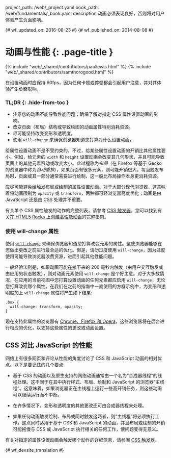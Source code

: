 project_path: /web/_project.yaml
book_path: /web/fundamentals/_book.yaml
description:动画必须表现良好，否则将对用户体验产生负面影响。

{# wf_updated_on: 2016-08-23 #}
{# wf_published_on: 2014-08-08 #}

# 动画与性能 {: .page-title }

{% include "web/_shared/contributors/paullewis.html" %}
{% include "web/_shared/contributors/samthorogood.html" %}

在设置动画时应保持 60fps，因为任何卡顿或停顿都会引起用户注意，并对其体验产生负面影响。

### TL;DR {: .hide-from-toc }
* 注意您的动画不能导致性能问题；确保了解对指定 CSS 属性设置动画的影响。
* 改变页面（布局）结构或导致绘图的动画属性特别消耗资源。
* 尽可能坚持改变变形和透明度。
* 使用  <code>will-change</code> 来确保浏览器知道您打算对什么设置动画。


给属性设置动画不是不受约束的，不过，给某些属性设置动画的开销比其他属性要小。例如，给元素的 `width` 和 `height` 设置动画会改变其几何形状，并且可能导致页面上的其他元素移动或改变大小。此过程称为*布局*（在 Firefox 等基于 Gecko 的浏览器中称为*自动重排*），如果页面有很多元素，则可能开销很大。每当触发布局时，页面或其一部分通常需要进行绘制，这一般比布局操作本身更消耗资源。

应尽可能避免给触发布局或绘制的属性设置动画。对于大部分现代浏览器，这意味着将动画限制为 `opacity` 或 `transform`，两种都可经浏览器高度优化；动画是由 JavaScript 还是由 CSS 处理并不重要。

有关单个 CSS 属性触发的动作的完整列表，请参考 [CSS 触发器](http://csstriggers.com)。您可以找到有关[在 HTML5 Rocks 上创建高性能动画](http://www.html5rocks.com/en/tutorials/speed/high-performance-animations/)的完整指南。

### 使用 will-change 属性

使用 [`will-change`](https://dev.w3.org/csswg/css-will-change/) 来确保浏览器知道您打算改变元素的属性。这使浏览器能够在您做出更改之前进行最合适的优化。但是，请勿过度使用 `will-change`，因为过度使用可能导致浏览器浪费资源，进而引起其他性能问题。

一般经验法则是，如果动画可能在接下来的 200 毫秒内触发（由用户交互触发或由应用的状态触发），则对动画元素使用 `will-change` 是个好主意。对于大多数情况，在应用的当前视图中您打算设置动画的任何元素都应启用 `will-change`，无论您打算改变哪个属性。在我们在之前的指南中一直使用的方框示例中，为变形和透明度加上 `will-change` 属性将产生如下结果:


    .box {
      will-change: transform, opacity;
    }


现在支持此属性的浏览器有 [Chrome、Firefox 和 Opera](http://caniuse.com/#feat=will-change)，这些浏览器将在后台进行相应的优化，以支持这些属性的更改或动画设置。

## CSS 对比 JavaScript 的性能

网络上有很多网页和评论从性能的角度讨论了 CSS 和 JavaScript 动画的相对优点。以下是要记住的几个要点:

* 基于 CSS 的动画以及原生支持的网络动画通常由一个名为“合成器线程”的线程处理。这不同于在其中执行样式、布局、绘制和 JavaScript 的浏览器“主线程”。这意味着，如果浏览器正在主线程上运行一些高开销任务，则这些动画可以继续运行而不中断。

* 在许多情况下，变形和透明度的其他更改还可由合成器线程来处理。

* 如果任何动画触发绘制、布局或同时触发这两者，则“主线程”将必须执行工作。这点同时适用于基于 CSS 和 JavaScript 的动画，并且布局或绘制的开销可能拖慢与 CSS 或 JavaScript 执行相关的任何工作，使问题变得无意义。

有关对指定的属性设置动画会触发哪个动作的详细信息，请参阅 [CSS 触发器](http://csstriggers.com)。




{# wf_devsite_translation #}
